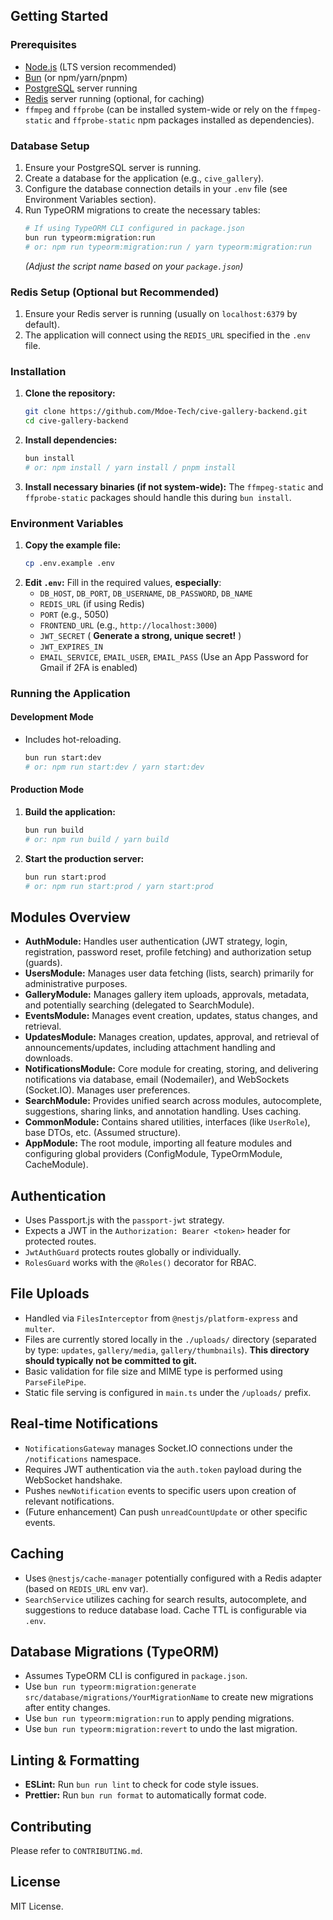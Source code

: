 ## Getting Started

### Prerequisites

*   [Node.js](https://nodejs.org/) (LTS version recommended)
*   [Bun](https://bun.sh/) (or npm/yarn/pnpm)
*   [PostgreSQL](https://www.postgresql.org/download/) server running
*   [Redis](https://redis.io/docs/getting-started/installation/) server running (optional, for caching)
*   `ffmpeg` and `ffprobe` (can be installed system-wide or rely on the `ffmpeg-static` and `ffprobe-static` npm packages installed as dependencies).

### Database Setup

1.  Ensure your PostgreSQL server is running.
2.  Create a database for the application (e.g., `cive_gallery`).
3.  Configure the database connection details in your `.env` file (see Environment Variables section).
4.  Run TypeORM migrations to create the necessary tables:
    ```bash
    # If using TypeORM CLI configured in package.json
    bun run typeorm:migration:run
    # or: npm run typeorm:migration:run / yarn typeorm:migration:run
    ```
    *(Adjust the script name based on your `package.json`)*

### Redis Setup (Optional but Recommended)

1.  Ensure your Redis server is running (usually on `localhost:6379` by default).
2.  The application will connect using the `REDIS_URL` specified in the `.env` file.

### Installation

1.  **Clone the repository:**
    ```bash
    git clone https://github.com/Mdoe-Tech/cive-gallery-backend.git
    cd cive-gallery-backend
    ```
2.  **Install dependencies:**
    ```bash
    bun install
    # or: npm install / yarn install / pnpm install
    ```
3.  **Install necessary binaries (if not system-wide):** The `ffmpeg-static` and `ffprobe-static` packages should handle this during `bun install`.

### Environment Variables

1.  **Copy the example file:**
    ```bash
    cp .env.example .env
    ```
2.  **Edit `.env`:**
    Fill in the required values, **especially**:
    *   `DB_HOST`, `DB_PORT`, `DB_USERNAME`, `DB_PASSWORD`, `DB_NAME`
    *   `REDIS_URL` (if using Redis)
    *   `PORT` (e.g., 5050)
    *   `FRONTEND_URL` (e.g., `http://localhost:3000`)
    *   `JWT_SECRET` ( **Generate a strong, unique secret!** )
    *   `JWT_EXPIRES_IN`
    *   `EMAIL_SERVICE`, `EMAIL_USER`, `EMAIL_PASS` (Use an App Password for Gmail if 2FA is enabled)

### Running the Application

#### Development Mode

*   Includes hot-reloading.
    ```bash
    bun run start:dev
    # or: npm run start:dev / yarn start:dev
    ```

#### Production Mode

1.  **Build the application:**
    ```bash
    bun run build
    # or: npm run build / yarn build
    ```
2.  **Start the production server:**
    ```bash
    bun run start:prod
    # or: npm run start:prod / yarn start:prod
    ```

## Modules Overview

*   **AuthModule:** Handles user authentication (JWT strategy, login, registration, password reset, profile fetching) and authorization setup (guards).
*   **UsersModule:** Manages user data fetching (lists, search) primarily for administrative purposes.
*   **GalleryModule:** Manages gallery item uploads, approvals, metadata, and potentially searching (delegated to SearchModule).
*   **EventsModule:** Manages event creation, updates, status changes, and retrieval.
*   **UpdatesModule:** Manages creation, updates, approval, and retrieval of announcements/updates, including attachment handling and downloads.
*   **NotificationsModule:** Core module for creating, storing, and delivering notifications via database, email (Nodemailer), and WebSockets (Socket.IO). Manages user preferences.
*   **SearchModule:** Provides unified search across modules, autocomplete, suggestions, sharing links, and annotation handling. Uses caching.
*   **CommonModule:** Contains shared utilities, interfaces (like `UserRole`), base DTOs, etc. (Assumed structure).
*   **AppModule:** The root module, importing all feature modules and configuring global providers (ConfigModule, TypeOrmModule, CacheModule).

## Authentication

*   Uses Passport.js with the `passport-jwt` strategy.
*   Expects a JWT in the `Authorization: Bearer <token>` header for protected routes.
*   `JwtAuthGuard` protects routes globally or individually.
*   `RolesGuard` works with the `@Roles()` decorator for RBAC.

## File Uploads

*   Handled via `FilesInterceptor` from `@nestjs/platform-express` and `multer`.
*   Files are currently stored locally in the `./uploads/` directory (separated by type: `updates`, `gallery/media`, `gallery/thumbnails`). **This directory should typically not be committed to git.**
*   Basic validation for file size and MIME type is performed using `ParseFilePipe`.
*   Static file serving is configured in `main.ts` under the `/uploads/` prefix.

## Real-time Notifications

*   `NotificationsGateway` manages Socket.IO connections under the `/notifications` namespace.
*   Requires JWT authentication via the `auth.token` payload during the WebSocket handshake.
*   Pushes `newNotification` events to specific users upon creation of relevant notifications.
*   (Future enhancement) Can push `unreadCountUpdate` or other specific events.

## Caching

*   Uses `@nestjs/cache-manager` potentially configured with a Redis adapter (based on `REDIS_URL` env var).
*   `SearchService` utilizes caching for search results, autocomplete, and suggestions to reduce database load. Cache TTL is configurable via `.env`.

## Database Migrations (TypeORM)

*   Assumes TypeORM CLI is configured in `package.json`.
*   Use `bun run typeorm:migration:generate src/database/migrations/YourMigrationName` to create new migrations after entity changes.
*   Use `bun run typeorm:migration:run` to apply pending migrations.
*   Use `bun run typeorm:migration:revert` to undo the last migration.

## Linting & Formatting

*   **ESLint:** Run `bun run lint` to check for code style issues.
*   **Prettier:** Run `bun run format` to automatically format code.

## Contributing


Please refer to `CONTRIBUTING.md`.

## License

MIT License.
